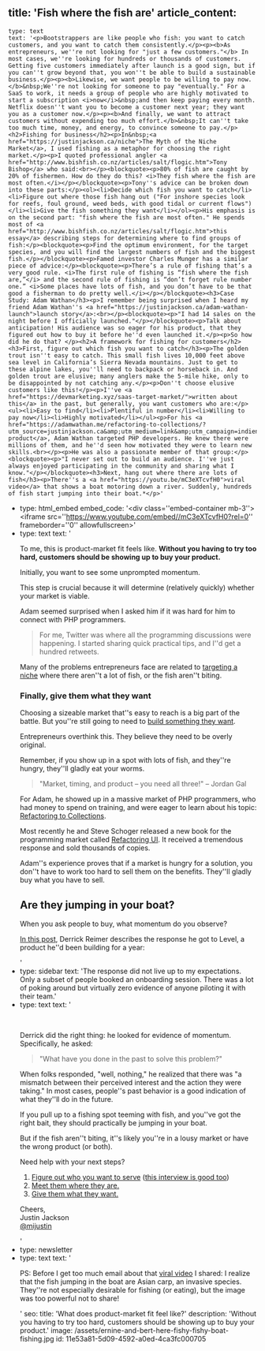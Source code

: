 title: 'Fish where the fish are'
article_content:
  -
    type: text
    text: '<p>Bootstrappers are like people who fish: you want to catch customers, and you want to catch them consistently.</p><p><b>As entrepreneurs, we''re not looking for "just a few customers."</b> In most cases, we''re looking for hundreds or thousands of customers. Getting five customers immediately after launch is a good sign, but if you can''t grow beyond that, you won''t be able to build a sustainable business.</p><p><b>Likewise, we want people to be willing to pay now.</b>&nbsp;We''re not looking for someone to pay "eventually." For a SaaS to work, it needs a group of people who are highly motivated to start a subscription <i>now</i>&nbsp;and then keep paying every month. Netflix doesn''t want you to become a customer next year; they want you as a customer now.</p><p><b>And finally, we want to attract customers without expending too much effort.</b>&nbsp;It can''t take too much time, money, and energy, to convince someone to pay.</p><h2>Fishing for business</h2><p>In&nbsp;<a href="https://justinjackson.ca/niche">The Myth of the Niche Market</a>, I used fishing as a metaphor for choosing the right market.</p><p>I quoted professional angler <a href="http://www.bishfish.co.nz/articles/salt/flogic.htm">Tony Bishop</a> who said:<br></p><blockquote><p>80% of fish are caught by 20% of fishermen. How do they do this? <i>They fish where the fish are most often.</i></p></blockquote><p>Tony''s advice can be broken down into these parts:</p><ol><li>Decide which fish you want to catch</li><li>Figure out where those fish hang out ("For inshore species look for reefs, foul ground, weed beds, with good tidal or current flows")</li><li>Give the fish something they want</li></ol><p>His emphasis is on the second part: "fish where the fish are most often." He spends most of <a href="http://www.bishfish.co.nz/articles/salt/flogic.htm">this essay</a> describing steps for determining where to find groups of fish:</p><blockquote><p>Find the optimum environment, for the target species, and you will find the largest numbers of fish and the biggest fish.</p></blockquote><p>Famed investor Charles Munger has a similar piece of advice:</p><blockquote><p>There’s a rule of fishing that’s a very good rule. <i>The first rule of fishing is “fish where the fish are,”</i> and the second rule of fishing is “don’t forget rule number one.” <i>Some places have lots of fish, and you don’t have to be that good a fisherman to do pretty well.</i></p></blockquote><h3>Case Study: Adam Wathan</h3><p>I remember being surprised when I heard my friend Adam Wathan''s <a href="https://justinjackson.ca/adam-wathan-launch">launch story</a>:<br></p><blockquote><p>"I had 14 sales on the night before I officially launched."</p></blockquote><p>Talk about anticipation! His audience was so eager for his product, that they figured out how to buy it before he''d even launched it.</p><p>So how did he do that? </p><h2>A framework for fishing for customers</h2><h3>First, figure out which fish you want to catch</h3><p>The golden trout isn''t easy to catch. This small fish lives 10,000 feet above sea level in California’s Sierra Nevada mountains. Just to get to these alpine lakes, you''ll need to backpack or horseback in. And golden trout are elusive; many anglers make the 5-mile hike, only to be disappointed by not catching any.</p><p>Don''t choose elusive customers like this!</p><p>I''ve <a href="https://devmarketing.xyz/saas-target-market/">written about this</a> in the past, but generally, you want customers who are:</p><ul><li>Easy to find</li><li>Plentiful in number</li><li>Willing to pay now</li><li>Highly motivated</li></ul><p>For his <a href="https://adamwathan.me/refactoring-to-collections/?utm_source=justinjackson.ca&amp;utm_medium=link&amp;utm_campaign=indienewsletter">first product</a>, Adam Wathan targeted PHP developers. He knew there were millions of them, and he''d seen how motivated they were to learn new skills.<br></p><p>He was also a passionate member of that group:</p><blockquote><p>"I never set out to build an audience. I''ve just always enjoyed participating in the community and sharing what I know."</p></blockquote><h3>Next, hang out where there are lots of fish</h3><p>There''s a <a href="https://youtu.be/mC3eXTcvfH0">viral video</a> that shows a boat motoring down a river. Suddenly, hundreds of fish start jumping into their boat.*</p>'
  -
    type: html_embed
    embed_code: '<style>.embed-container { position: relative; padding-bottom: 56.25%; height: 0; overflow: hidden; max-width: 100%; -webkit-filter: grayscale(100%); filter: grayscale(100%);  } .embed-container iframe, .embed-container object, .embed-container embed { position: absolute; top: 0; left: 0; width: 100%; height: 100%; }</style><div class=''embed-container mb-3''><iframe src=''https://www.youtube.com/embed//mC3eXTcvfH0?rel=0'' frameborder=''0'' allowfullscreen></iframe></div>'
  -
    type: text
    text: '<p>To me, this is product-market fit feels like.&nbsp;<b>Without you having to try too hard, customers should be showing up to buy your product.</b></p><p>Initially, you want to see some unprompted momentum.</p><p>This step is crucial because it will determine (relatively quickly) whether your market is viable.</p><p>Adam seemed surprised when I asked him if it was hard for him to connect with PHP programmers.</p><blockquote><p>For me, Twitter was where all the programming discussions were happening. I started sharing quick practical tips, and I''d get a hundred retweets.</p></blockquote><p>Many of the problems entrepreneurs face are related to <a href="https://justinjackson.ca/niche">targeting a niche</a> where there aren''t a lot of fish, or the fish aren''t biting.</p><h3>Finally, give them what they want</h3><p>Choosing a sizeable market that''s easy to reach is a big part of the battle. But you''re still going to need to <a href="https://justinjackson.ca/build">build something they want</a>.</p><p>Entrepreneurs overthink this. They believe they need to be overly original.</p><p>Remember, if you show up in a spot with lots of fish, and they''re hungry, they''ll gladly eat your worms.</p><blockquote><p>"Market, timing, and product – you need all three!" – Jordan Gal</p></blockquote><p>For Adam, he showed up in a massive market of PHP programmers, who had money to spend on training, and were eager to learn about his topic: <a href="https://adamwathan.me/refactoring-to-collections/">Refactoring to Collections</a>.</p><p>Most recently he and Steve Schoger released a new book for the programming market called <a href="https://refactoringui.com/">Refactoring UI</a>. It received a tremendous response and sold thousands of copies.</p><p>Adam''s experience proves that if a market is hungry for a solution, you don''t have to work too hard to sell them on the benefits. They''ll gladly buy what you have to sell.</p><h2>Are they jumping in your boat?</h2><p>When you ask people to buy, what momentum do you observe?</p><p><a href="https://www.derrickreimer.com/essays/2019/05/17/im-walking-away-from-the-product-i-spent-a-year-building.html">In this post</a>, Derrick Reimer describes the response he got to Level, a product he''d been building for a year:</p>'
  -
    type: sidebar
    text: 'The response did not live up to my expectations. Only a subset of people booked an onboarding session. There was a lot of poking around but virtually zero evidence of anyone piloting it with their team.'
  -
    type: text
    text: '<p><br></p><p>Derrick did the right thing: he looked for evidence of momentum. Specifically, he asked:</p><blockquote><p>"What have you done in the past to solve this problem?"</p></blockquote><p>When folks responded, "well, nothing," he realized that there was "a mismatch between their perceived interest and the action they were taking." In most cases, people''s past behavior is a good indication of what they''ll do in the future.</p><p>If you pull up to a fishing spot teeming with fish, and you''ve got the right bait, they should practically be jumping in your boat.<br></p><p>But if the fish aren''t biting, it''s likely you''re in a lousy market or have the wrong product (or both).</p><p>Need help with your next steps?</p><ol><li><a href="https://justinjackson.ca/who-do-you-love">Figure out who you want to serve</a>&nbsp;(<a href="https://justinjackson.ca/who">this interview is good too</a>)</li><li><a href="https://justinjackson.ca/help-the-crowd">Meet them where they are.</a></li><li><a href="https://justinjackson.ca/build">Give them what they want.</a></li></ol><p>Cheers,<br>Justin Jackson<br><a href="https://twitter.com/mijustin">@mijustin</a></p>'
  -
    type: newsletter
  -
    type: text
    text: '<p>PS: Before I get too much email about that <a href="https://youtu.be/mC3eXTcvfH0">viral video</a> I shared: I realize that the fish jumping in the boat are Asian carp, an invasive species. They''re not especially desirable for fishing (or eating), but the image was too powerful not to share!</p>'
seo:
  title: 'What does product-market fit feel like?'
  description: 'Without you having to try too hard, customers should be showing up to buy your product.'
  image: /assets/ernine-and-bert-here-fishy-fishy-boat-fishing.jpg
id: 11e53a81-5d09-4592-a0ed-4ca3fc000705
